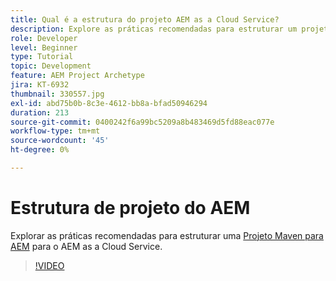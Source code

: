 ```yaml
---
title: Qual é a estrutura do projeto AEM as a Cloud Service?
description: Explore as práticas recomendadas para estruturar um projeto Maven para o AEM as a Cloud Service.
role: Developer
level: Beginner
type: Tutorial
topic: Development
feature: AEM Project Archetype
jira: KT-6932
thumbnail: 330557.jpg
exl-id: abd75b0b-8c3e-4612-bb8a-bfad50946294
duration: 213
source-git-commit: 0400242f6a99bc5209a8b483469d5fd88eac077e
workflow-type: tm+mt
source-wordcount: '45'
ht-degree: 0%

---
```


# Estrutura de projeto do AEM

Explorar as práticas recomendadas para estruturar uma [Projeto Maven para AEM](https://experienceleague.adobe.com/docs/experience-manager-cloud-service/implementing/developing/aem-project-content-package-structure.html#developing) para o AEM as a Cloud Service.

>[!VIDEO](https://video.tv.adobe.com/v/330557?quality=12&learn=on)
